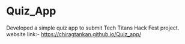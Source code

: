 # Quiz_App
Developed a simple quiz app to submit Tech Titans Hack Fest project.                                                                                                          
website link:- https://chiragtankan.github.io/Quiz_app/
